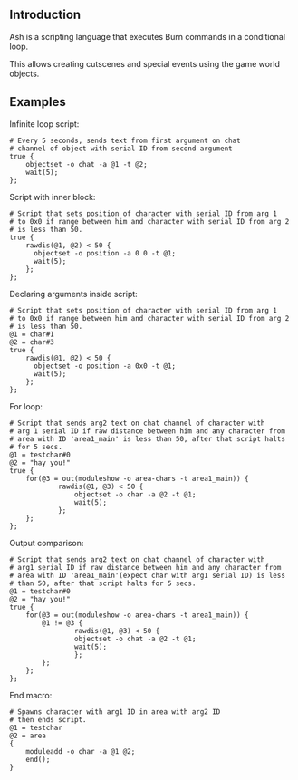 ## Introduction
Ash is a scripting language that executes Burn commands in a conditional loop.

This allows creating cutscenes and special events using the game world objects.

## Examples
Infinite loop script:
```
# Every 5 seconds, sends text from first argument on chat
# channel of object with serial ID from second argument
true {
    objectset -o chat -a @1 -t @2;
    wait(5);
};
```

Script with inner block:
```
# Script that sets position of character with serial ID from arg 1
# to 0x0 if range between him and character with serial ID from arg 2
# is less than 50.
true {
    rawdis(@1, @2) < 50 {
      objectset -o position -a 0 0 -t @1;
      wait(5);
    };
};
```

Declaring arguments inside script:
```
# Script that sets position of character with serial ID from arg 1
# to 0x0 if range between him and character with serial ID from arg 2
# is less than 50.
@1 = char#1
@2 = char#3
true {
    rawdis(@1, @2) < 50 {
      objectset -o position -a 0x0 -t @1;
      wait(5);
    };
};
```

For loop:
```
# Script that sends arg2 text on chat channel of character with
# arg 1 serial ID if raw distance between him and any character from
# area with ID 'area1_main' is less than 50, after that script halts 
# for 5 secs.
@1 = testchar#0
@2 = "hay you!"
true {
	for(@3 = out(moduleshow -o area-chars -t area1_main)) {
     		rawdis(@1, @3) < 50 {
        		objectset -o char -a @2 -t @1;
        		wait(5);
	     	};
	};
};
```

Output comparison:
```
# Script that sends arg2 text on chat channel of character with
# arg1 serial ID if raw distance between him and any character from
# area with ID 'area1_main'(expect char with arg1 serial ID) is less 
# than 50, after that script halts for 5 secs.
@1 = testchar#0
@2 = "hay you!"
true {
	for(@3 = out(moduleshow -o area-chars -t area1_main)) {
		@1 != @3 {
	     		rawdis(@1, @3) < 50 {
				objectset -o chat -a @2 -t @1;
				wait(5);
		     	};
		};
	};
};
```

End macro:
```
# Spawns character with arg1 ID in area with arg2 ID 
# then ends script.
@1 = testchar
@2 = area
{
	moduleadd -o char -a @1 @2;
	end();
}
```
